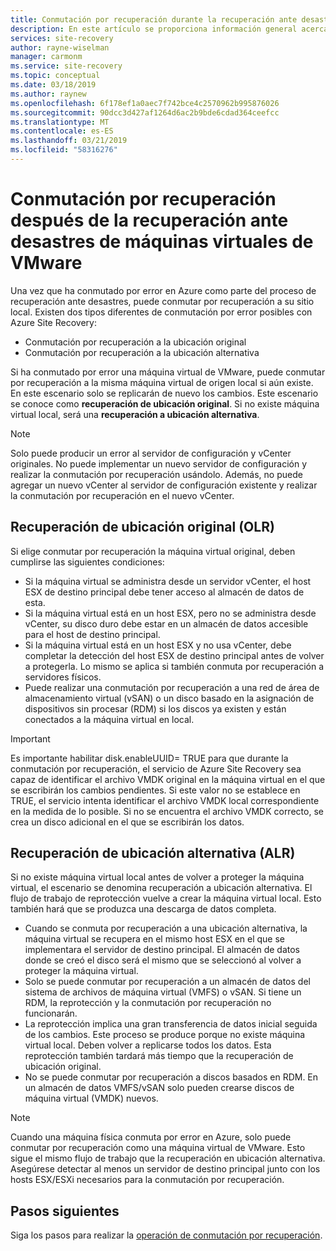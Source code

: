 ```yaml
---
title: Conmutación por recuperación durante la recuperación ante desastres con Azure Site Recovery | Microsoft Docs
description: En este artículo se proporciona información general acerca de los diversos tipos de conmutación por recuperación y advertencias que deben considerarse al conmutar por recuperación de forma local durante la recuperación ante desastres con el servicio de Azure Site Recovery.
services: site-recovery
author: rayne-wiselman
manager: carmonm
ms.service: site-recovery
ms.topic: conceptual
ms.date: 03/18/2019
ms.author: raynew
ms.openlocfilehash: 6f178ef1a0aec7f742bce4c2570962b995876026
ms.sourcegitcommit: 90dcc3d427af1264d6ac2b9bde6cdad364ceefcc
ms.translationtype: MT
ms.contentlocale: es-ES
ms.lasthandoff: 03/21/2019
ms.locfileid: "58316276"
---
```

# <a name="failback-after-disaster-recovery-of-vmware-vms"></a>Conmutación por recuperación después de la recuperación ante desastres de máquinas virtuales de VMware

Una vez que ha conmutado por error en Azure como parte del proceso de recuperación ante desastres, puede conmutar por recuperación a su sitio local. Existen dos tipos diferentes de conmutación por error posibles con Azure Site Recovery: 

- Conmutación por recuperación a la ubicación original 
- Conmutación por recuperación a la ubicación alternativa

Si ha conmutado por error una máquina virtual de VMware, puede conmutar por recuperación a la misma máquina virtual de origen local si aún existe. En este escenario solo se replicarán de nuevo los cambios. Este escenario se conoce como **recuperación de ubicación original**. Si no existe máquina virtual local, será una **recuperación a ubicación alternativa**.

> [!NOTE]
> Solo puede producir un error al servidor de configuración y vCenter originales. No puede implementar un nuevo servidor de configuración y realizar la conmutación por recuperación usándolo. Además, no puede agregar un nuevo vCenter al servidor de configuración existente y realizar la conmutación por recuperación en el nuevo vCenter.

## <a name="original-location-recovery-olr"></a>Recuperación de ubicación original (OLR)
Si elige conmutar por recuperación la máquina virtual original, deben cumplirse las siguientes condiciones:

* Si la máquina virtual se administra desde un servidor vCenter, el host ESX de destino principal debe tener acceso al almacén de datos de esta.
* Si la máquina virtual está en un host ESX, pero no se administra desde vCenter, su disco duro debe estar en un almacén de datos accesible para el host de destino principal.
* Si la máquina virtual está en un host ESX y no usa vCenter, debe completar la detección del host ESX de destino principal antes de volver a protegerla. Lo mismo se aplica si también conmuta por recuperación a servidores físicos.
* Puede realizar una conmutación por recuperación a una red de área de almacenamiento virtual (vSAN) o un disco basado en la asignación de dispositivos sin procesar (RDM) si los discos ya existen y están conectados a la máquina virtual en local.

> [!IMPORTANT]
> Es importante habilitar disk.enableUUID= TRUE para que durante la conmutación por recuperación, el servicio de Azure Site Recovery sea capaz de identificar el archivo VMDK original en la máquina virtual en el que se escribirán los cambios pendientes. Si este valor no se establece en TRUE, el servicio intenta identificar el archivo VMDK local correspondiente en la medida de lo posible. Si no se encuentra el archivo VMDK correcto, se crea un disco adicional en el que se escribirán los datos.

## <a name="alternate-location-recovery-alr"></a>Recuperación de ubicación alternativa (ALR)
Si no existe máquina virtual local antes de volver a proteger la máquina virtual, el escenario se denomina recuperación a ubicación alternativa. El flujo de trabajo de reprotección vuelve a crear la máquina virtual local. Esto también hará que se produzca una descarga de datos completa.

* Cuando se conmuta por recuperación a una ubicación alternativa, la máquina virtual se recupera en el mismo host ESX en el que se implementara el servidor de destino principal. El almacén de datos donde se creó el disco será el mismo que se seleccionó al volver a proteger la máquina virtual.
* Solo se puede conmutar por recuperación a un almacén de datos del sistema de archivos de máquina virtual (VMFS) o vSAN. Si tiene un RDM, la reprotección y la conmutación por recuperación no funcionarán.
* La reprotección implica una gran transferencia de datos inicial seguida de los cambios. Este proceso se produce porque no existe máquina virtual local. Deben volver a replicarse todos los datos. Esta reprotección también tardará más tiempo que la recuperación de ubicación original.
* No se puede conmutar por recuperación a discos basados en RDM. En un almacén de datos VMFS/vSAN solo pueden crearse discos de máquina virtual (VMDK) nuevos.

> [!NOTE]
> Cuando una máquina física conmuta por error en Azure, solo puede conmutar por recuperación como una máquina virtual de VMware. Esto sigue el mismo flujo de trabajo que la recuperación en ubicación alternativa. Asegúrese detectar al menos un servidor de destino principal junto con los hosts ESX/ESXi necesarios para la conmutación por recuperación.

## <a name="next-steps"></a>Pasos siguientes

Siga los pasos para realizar la [operación de conmutación por recuperación](vmware-azure-failback.md).

